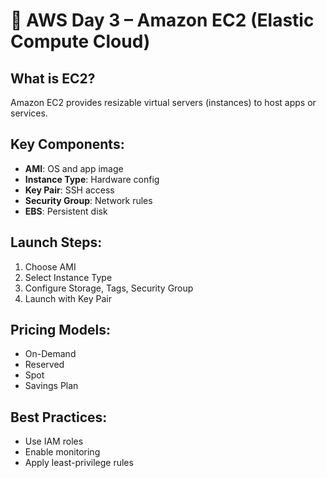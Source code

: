 # 📘 AWS Day 3 – Amazon EC2 (Elastic Compute Cloud)

## What is EC2?
Amazon EC2 provides resizable virtual servers (instances) to host apps or services.

## Key Components:
- **AMI**: OS and app image
- **Instance Type**: Hardware config
- **Key Pair**: SSH access
- **Security Group**: Network rules
- **EBS**: Persistent disk

## Launch Steps:
1. Choose AMI
2. Select Instance Type
3. Configure Storage, Tags, Security Group
4. Launch with Key Pair

## Pricing Models:
- On-Demand
- Reserved
- Spot
- Savings Plan

## Best Practices:
- Use IAM roles
- Enable monitoring
- Apply least-privilege rules
